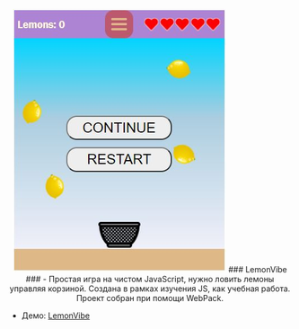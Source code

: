 <p align="center"><a href="https://arturke.github.io/Home_Projects/LemonVibe/dist/index.html"><img src="https://github.com/ArturKe/LemonVibe/blob/main/src/img/screen_lemon.jpg"/></a>
### LemonVibe ###
- Простая игра на чистом JavaScript, нужно ловить лемоны управляя корзиной. Создана в рамках изучения JS, как учебная работа. Проект собран при помощи WebPack. 

- Демо: <a href="https://arturke.github.io/Home_Projects/LemonVibe/dist/index.html">LemonVibe</a>
